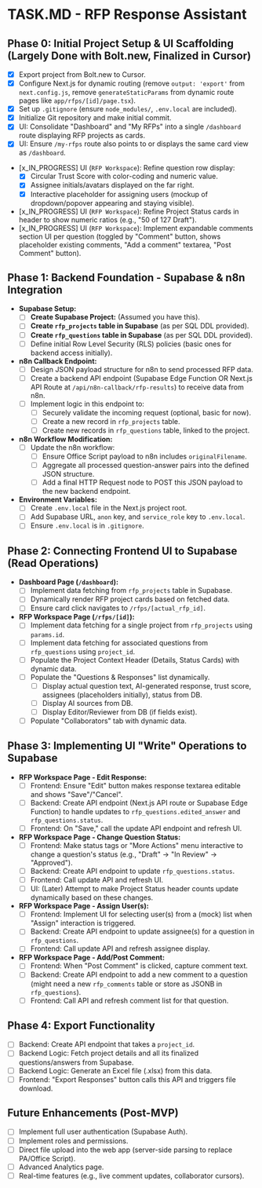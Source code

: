 # TASK.MD - RFP Response Assistant

## Phase 0: Initial Project Setup & UI Scaffolding (Largely Done with Bolt.new, Finalized in Cursor)

*   [x] Export project from Bolt.new to Cursor.
*   [x] Configure Next.js for dynamic routing (remove `output: 'export'` from `next.config.js`, remove `generateStaticParams` from dynamic route pages like `app/rfps/[id]/page.tsx`).
*   [x] Set up `.gitignore` (ensure `node_modules/`, `.env.local` are included).
*   [x] Initialize Git repository and make initial commit.
*   [x] UI: Consolidate "Dashboard" and "My RFPs" into a single `/dashboard` route displaying RFP projects as cards.
*   [x] UI: Ensure `/my-rfps` route also points to or displays the same card view as `/dashboard`.
*   [x_IN_PROGRESS] UI (`RFP Workspace`): Refine question row display:
    *   [x] Circular Trust Score with color-coding and numeric value.
    *   [x] Assignee initials/avatars displayed on the far right.
    *   [x] Interactive placeholder for assigning users (mockup of dropdown/popover appearing and staying visible).
*   [x_IN_PROGRESS] UI (`RFP Workspace`): Refine Project Status cards in header to show numeric ratios (e.g., "50 of 127 Draft").
*   [x_IN_PROGRESS] UI (`RFP Workspace`): Implement expandable comments section UI per question (toggled by "Comment" button, shows placeholder existing comments, "Add a comment" textarea, "Post Comment" button).

## Phase 1: Backend Foundation - Supabase & n8n Integration

*   **Supabase Setup:**
    *   [ ] **Create Supabase Project:** (Assumed you have this).
    *   [ ] **Create `rfp_projects` table in Supabase** (as per SQL DDL provided).
    *   [ ] **Create `rfp_questions` table in Supabase** (as per SQL DDL provided).
    *   [ ] Define initial Row Level Security (RLS) policies (basic ones for backend access initially).
*   **n8n Callback Endpoint:**
    *   [ ] Design JSON payload structure for n8n to send processed RFP data.
    *   [ ] Create a backend API endpoint (Supabase Edge Function OR Next.js API Route at `/api/n8n-callback/rfp-results`) to receive data from n8n.
    *   [ ] Implement logic in this endpoint to:
        *   [ ] Securely validate the incoming request (optional, basic for now).
        *   [ ] Create a new record in `rfp_projects` table.
        *   [ ] Create new records in `rfp_questions` table, linked to the project.
*   **n8n Workflow Modification:**
    *   [ ] Update the n8n workflow:
        *   [ ] Ensure Office Script payload to n8n includes `originalFilename`.
        *   [ ] Aggregate all processed question-answer pairs into the defined JSON structure.
        *   [ ] Add a final HTTP Request node to POST this JSON payload to the new backend endpoint.
*   **Environment Variables:**
    *   [ ] Create `.env.local` file in the Next.js project root.
    *   [ ] Add Supabase URL, `anon` key, and `service_role` key to `.env.local`.
    *   [ ] Ensure `.env.local` is in `.gitignore`.

## Phase 2: Connecting Frontend UI to Supabase (Read Operations)

*   **Dashboard Page (`/dashboard`):**
    *   [ ] Implement data fetching from `rfp_projects` table in Supabase.
    *   [ ] Dynamically render RFP project cards based on fetched data.
    *   [ ] Ensure card click navigates to `/rfps/[actual_rfp_id]`.
*   **RFP Workspace Page (`/rfps/[id]`):**
    *   [ ] Implement data fetching for a single project from `rfp_projects` using `params.id`.
    *   [ ] Implement data fetching for associated questions from `rfp_questions` using `project_id`.
    *   [ ] Populate the Project Context Header (Details, Status Cards) with dynamic data.
    *   [ ] Populate the "Questions & Responses" list dynamically.
        *   [ ] Display actual question text, AI-generated response, trust score, assignees (placeholders initially), status from DB.
        *   [ ] Display AI sources from DB.
        *   [ ] Display Editor/Reviewer from DB (if fields exist).
    *   [ ] Populate "Collaborators" tab with dynamic data.

## Phase 3: Implementing UI "Write" Operations to Supabase

*   **RFP Workspace Page - Edit Response:**
    *   [ ] Frontend: Ensure "Edit" button makes response textarea editable and shows "Save"/"Cancel".
    *   [ ] Backend: Create API endpoint (Next.js API route or Supabase Edge Function) to handle updates to `rfp_questions.edited_answer` and `rfp_questions.status`.
    *   [ ] Frontend: On "Save," call the update API endpoint and refresh UI.
*   **RFP Workspace Page - Change Question Status:**
    *   [ ] Frontend: Make status tags or "More Actions" menu interactive to change a question's status (e.g., "Draft" -> "In Review" -> "Approved").
    *   [ ] Backend: Create API endpoint to update `rfp_questions.status`.
    *   [ ] Frontend: Call update API and refresh UI.
    *   [ ] UI: (Later) Attempt to make Project Status header counts update dynamically based on these changes.
*   **RFP Workspace Page - Assign User(s):**
    *   [ ] Frontend: Implement UI for selecting user(s) from a (mock) list when "Assign" interaction is triggered.
    *   [ ] Backend: Create API endpoint to update assignee(s) for a question in `rfp_questions`.
    *   [ ] Frontend: Call update API and refresh assignee display.
*   **RFP Workspace Page - Add/Post Comment:**
    *   [ ] Frontend: When "Post Comment" is clicked, capture comment text.
    *   [ ] Backend: Create API endpoint to add a new comment to a question (might need a new `rfp_comments` table or store as JSONB in `rfp_questions`).
    *   [ ] Frontend: Call API and refresh comment list for that question.

## Phase 4: Export Functionality

*   [ ] Backend: Create API endpoint that takes a `project_id`.
*   [ ] Backend Logic: Fetch project details and all its finalized questions/answers from Supabase.
*   [ ] Backend Logic: Generate an Excel file (.xlsx) from this data.
*   [ ] Frontend: "Export Responses" button calls this API and triggers file download.

## Future Enhancements (Post-MVP)
*   [ ] Implement full user authentication (Supabase Auth).
*   [ ] Implement roles and permissions.
*   [ ] Direct file upload into the web app (server-side parsing to replace PA/Office Script).
*   [ ] Advanced Analytics page.
*   [ ] Real-time features (e.g., live comment updates, collaborator cursors).